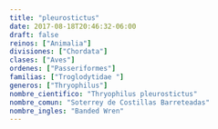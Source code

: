 ```yaml
---
title: "pleurostictus"
date: 2017-08-18T20:46:32-06:00
draft: false
reinos: ["Animalia"]
divisiones: ["Chordata"]
clases: ["Aves"]
ordenes: ["Passeriformes"]
familias: ["Troglodytidae "]
generos: ["Thryophilus"]
nombre_cientifico: "Thryophilus pleurostictus"
nombre_comun: "Soterrey de Costillas Barreteadas"
nombre_ingles: "Banded Wren"
---
```


